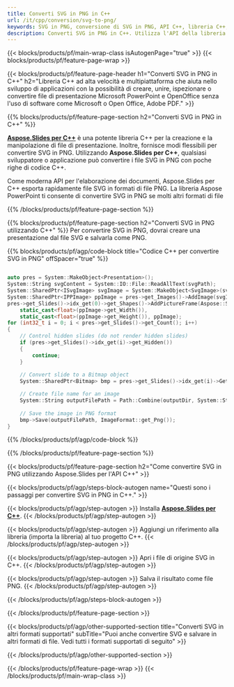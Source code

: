 ```yaml
---
title: Converti SVG in PNG in C++
url: /it/cpp/conversion/svg-to-png/
keywords: SVG in PNG, conversione di SVG in PNG, API C++, libreria C++, SVG, PNG
description: Converti SVG in PNG in C++. Utilizza l'API della libreria C++ per convertire i file SVG in PNG
---
```


{{< blocks/products/pf/main-wrap-class isAutogenPage="true" >}}
{{< blocks/products/pf/feature-page-wrap >}}

{{< blocks/products/pf/feature-page-header h1="Converti SVG in PNG in C++" h2="Libreria C++ ad alta velocità e multipiattaforma che aiuta nello sviluppo di applicazioni con la possibilità di creare, unire, ispezionare o convertire file di presentazione Microsoft PowerPoint e OpenOffice senza l'uso di software come Microsoft o Open Office, Adobe PDF." >}}

{{% blocks/products/pf/feature-page-section h2="Converti SVG in PNG in C++" %}}

[**Aspose.Slides per C++**](https://products.aspose.com/slides/it/cpp/) è una potente libreria C++ per la creazione e la manipolazione di file di presentazione. Inoltre, fornisce modi flessibili per convertire SVG in PNG. Utilizzando **Aspose.Slides per C++**, qualsiasi sviluppatore o applicazione può convertire i file SVG in PNG con poche righe di codice C++.

Come moderna API per l'elaborazione dei documenti, Aspose.Slides per C++ esporta rapidamente file SVG in formati di file PNG. La libreria Aspose PowerPoint ti consente di convertire SVG in PNG se molti altri formati di file

{{% /blocks/products/pf/feature-page-section %}}

{{% blocks/products/pf/feature-page-section  h2="Converti SVG in PNG utilizzando C++" %}}
Per convertire SVG in PNG, dovrai creare una presentazione dal file SVG e salvarla come PNG.

{{% blocks/products/pf/agp/code-block title="Codice C++ per convertire SVG in PNG" offSpacer="true" %}}

```cpp

auto pres = System::MakeObject<Presentation>();
System::String svgContent = System::IO::File::ReadAllText(svgPath);
System::SharedPtr<ISvgImage> svgImage = System::MakeObject<SvgImage>(svgContent);
System::SharedPtr<IPPImage> ppImage = pres->get_Images()->AddImage(svgImage);
pres->get_Slides()->idx_get(0)->get_Shapes()->AddPictureFrame(Aspose::Slides::ShapeType::Rectangle, 0.0f, 0.0f, 
    static_cast<float>(ppImage->get_Width()), 
    static_cast<float>(ppImage->get_Height()), ppImage);
for (int32_t i = 0; i < pres->get_Slides()->get_Count(); i++)
{
    // Control hidden slides (do not render hidden slides)
    if (pres->get_Slides()->idx_get(i)->get_Hidden())
    {
        continue;
    }
    
    // Convert slide to a Bitmap object
    System::SharedPtr<Bitmap> bmp = pres->get_Slides()->idx_get(i)->GetThumbnail(2.f, 2.f);

    // Create file name for an image
    System::String outputFilePath = Path::Combine(outputDir, System::String(u"Slide_") + i + u".png");
    
    // Save the image in PNG format
    bmp->Save(outputFilePath, ImageFormat::get_Png());
}

```


{{% /blocks/products/pf/agp/code-block %}}

{{% /blocks/products/pf/feature-page-section %}}

{{< blocks/products/pf/feature-page-section  h2="Come convertire SVG in PNG utilizzando Aspose.Slides per l'API C++" >}}

{{< blocks/products/pf/agp/steps-block-autogen name="Questi sono i passaggi per convertire SVG in PNG in C++." >}}

{{< blocks/products/pf/agp/step-autogen >}}
Installa [**Aspose.Slides per C++**](https://products.aspose.com/slides/it/cpp/).
{{< /blocks/products/pf/agp/step-autogen >}}

{{< blocks/products/pf/agp/step-autogen >}}
Aggiungi un riferimento alla libreria (importa la libreria) al tuo progetto C++.
{{< /blocks/products/pf/agp/step-autogen >}}

{{< blocks/products/pf/agp/step-autogen >}}
Apri i file di origine SVG in C++.
{{< /blocks/products/pf/agp/step-autogen >}}

{{< blocks/products/pf/agp/step-autogen >}}
Salva il risultato come file PNG.
{{< /blocks/products/pf/agp/step-autogen >}}

{{< /blocks/products/pf/agp/steps-block-autogen >}}

{{< /blocks/products/pf/feature-page-section >}}

{{< blocks/products/pf/agp/other-supported-section title="Converti SVG in altri formati supportati" subTitle="Puoi anche convertire SVG e salvare in altri formati di file. Vedi tutti i formati supportati di seguito" >}}



{{< /blocks/products/pf/agp/other-supported-section >}}

{{< /blocks/products/pf/feature-page-wrap >}}
{{< /blocks/products/pf/main-wrap-class >}}